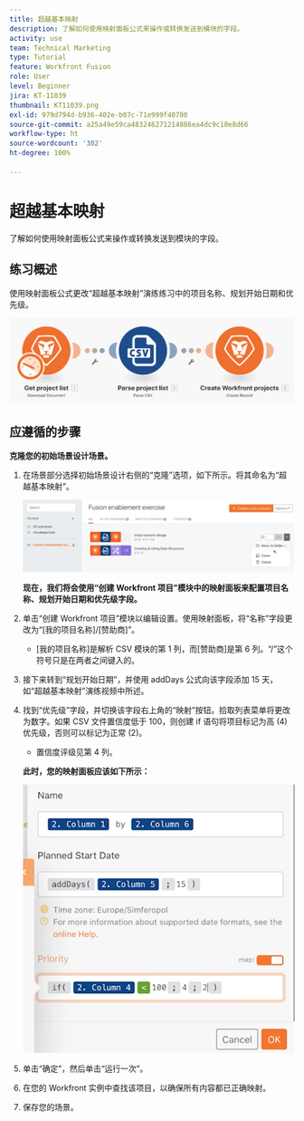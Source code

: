 ```yaml
---
title: 超越基本映射
description: 了解如何使用映射面板公式来操作或转换发送到模块的字段。
activity: use
team: Technical Marketing
type: Tutorial
feature: Workfront Fusion
role: User
level: Beginner
jira: KT-11039
thumbnail: KT11039.png
exl-id: 979d794d-b936-402e-b07c-71e999f40780
source-git-commit: a25a49e59ca483246271214886ea4dc9c10e8d66
workflow-type: ht
source-wordcount: '302'
ht-degree: 100%

---
```


# 超越基本映射

了解如何使用映射面板公式来操作或转换发送到模块的字段。

## 练习概述

使用映射面板公式更改“超越基本映射”演练练习中的项目名称、规划开始日期和优先级。

![超越基本映射图像 1](../12-exercises/assets/beyond-basic-mapping-walkthrough-1.png)

## 应遵循的步骤

**克隆您的初始场景设计场景。**

1. 在场景部分选择初始场景设计右侧的“克隆”选项，如下所示。将其命名为“超越基本映射”。

   ![超越基本映射图像 2](../12-exercises/assets/beyond-basic-mapping-walkthrough-2.png)

   **现在，我们将会使用“创建 Workfront 项目”模块中的映射面板来配置项目名称、规划开始日期和优先级字段。**

1. 单击“创建 Workfront 项目”模块以编辑设置。使用映射面板，将“名称”字段更改为“[我的项目名称]/[赞助商]”。

   + [我的项目名称]是解析 CSV 模块的第 1 列，而[赞助商]是第 6 列。“/”这个符号只是在两者之间键入的。

1. 接下来转到“规划开始日期”，并使用 addDays 公式向该字段添加 15 天，如“超越基本映射”演练视频中所述。
1. 找到“优先级”字段，并切换该字段右上角的“映射”按钮。拾取列表菜单将更改为数字。如果 CSV 文件置信度低于 100，则创建 if 语句将项目标记为高 (4) 优先级，否则可以标记为正常 (2)。

   + 置信度评级见第 4 列。

   **此时，您的映射面板应该如下所示：**

   ![超越基本映射图像 3](../12-exercises/assets/beyond-basic-mapping-walkthrough-3.png)

1. 单击“确定”，然后单击“运行一次”。
1. 在您的 Workfront 实例中查找该项目，以确保所有内容都已正确映射。
1. 保存您的场景。
